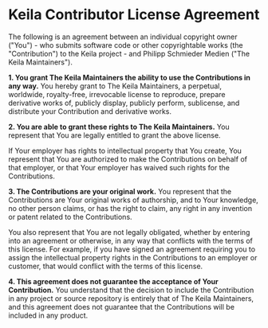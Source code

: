 # Keila Contributor License Agreement

The following is an agreement between an individual copyright owner ("You") - who
submits software code or other copyrightable works (the "Contribution")
to the Keila project - and Philipp Schmieder Medien ("The Keila Maintainers").

**1. You grant The Keila Maintainers the ability to use the Contributions in any way.**
You hereby grant to The Keila Maintainers, a perpetual, worldwide, royalty-free,
irrevocable license to reproduce, prepare derivative works of, publicly
display, publicly perform, sublicense, and distribute your Contribution
and derivative works.

**2. You are able to grant these rights to The Keila Maintainers.**
You represent that You are legally entitled to grant the above license.

If Your employer has rights to intellectual property that You create,
You represent that You are authorized to make the Contributions on behalf
of that employer, or that Your employer has waived such rights
for the Contributions.

**3. The Contributions are your original work.**
You represent that the Contributions are Your original works of authorship,
and to Your knowledge, no other person claims, or has the right to claim,
any right in any invention or patent related to the Contributions.

You also represent that You are not legally obligated, whether by entering
into an agreement or otherwise, in any way that conflicts with the terms
of this license.
For example, if you have signed an agreement requiring you to assign the
intellectual property rights in the Contributions to an employer or customer,
that would conflict with the terms of this license.

**4. This agreement does not guarantee the acceptance of Your Contribution.**
You understand that the decision to include the Contribution in any project
or source repository is entirely that of The Keila Maintainers, and this agreement does
not guarantee that the Contributions will be included in any product.
